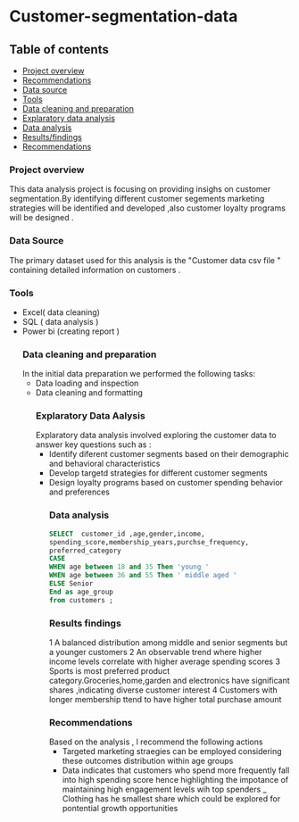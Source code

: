 # Customer-segmentation-data
## Table of contents 
- [Project overview](project_overview)
- [Recommendations](recomendations)
- [Data source](data_source)
- [Tools](tools)
- [Data cleaning and preparation](data-cleaning_prepararation)
- [Explaratory data analysis](explaratory_data_analysis)
- [Data analysis](data-analysis)
- [Results/findings](results_findings)
- [Recommendations](recommendations)
### Project overview
This data analysis project is focusing on providing insighs on customer segmentation.By identifying different customer segements
marketing strategies will be identified and developed ,also customer loyalty programs will be designed .
### Data Source
The primary dataset  used for this analysis is the "Customer data csv file " containing detailed information on customers .
### Tools 
- Excel( data cleaning)
- SQL ( data analysis )
- Power bi (creating report )
  ### Data cleaning and preparation
  In the initial data preparation we performed the following tasks:
  - Data loading and inspection
  - Data cleaning and formatting
    ### Explaratory Data Aalysis
    Explaratory data analysis involved exploring the customer data to answer key questions such as :
    - Identify diferent customer segments based on their demographic and behavioral characteristics
    - Develop targetd strategies for different customer segments
    - Design loyalty programs based on customer spending behavior and preferences
      ### Data analysis
      ```sql
      SELECT  customer_id ,age,gender,income,
      spending_score,membership_years,purchse_frequency,
      preferred_category
      CASE
      WHEN age between 18 and 35 Then 'young '
      WHEN age between 36 and 55 Then ' middle aged '
      ELSE Senior
      End as age_group
      from customers ;
      ```
      ### Results findings
      1 A balanced distribution among middle and senior segments but a younger customers
      2 An observable trend where higher income levels correlate with higher average spending scores
      3 Sports is most preferred product category.Groceries,home,garden and electronics have significant shares ,indicating diverse
      customer interest
      4 Customers with longer membership ttend to have higher total purchase amount
      ### Recommendations
      Based on the analysis , l recommend the following actions
      - Targeted marketing straegies can be employed considering these outcomes distribution within age groups
      - Data indicates that customers who spend more frequently fall into high spending score hence highlighting the impotance
        of maintaining high engagement levels wih top spenders
      _ Clothing has he smallest share which could be explored for pontential growth opportunities
 
      

  
    


